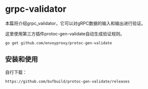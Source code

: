 # grpc-validator

本篇将介绍grpc_validator，它可以对gRPC数据的输入和输出进行验证。

这里使用第三方插件protoc-gen-validate自动生成验证规则。

```shell
go get github.com/envoyproxy/protoc-gen-validate
```

## 安装和使用

自行下载：
```shell
https://github.com/bufbuild/protoc-gen-validate/releases
```

